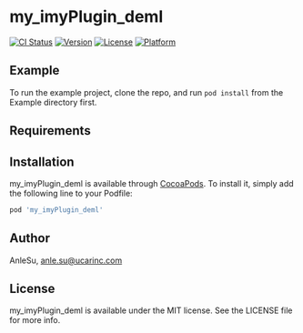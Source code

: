 # my_imyPlugin_deml

[![CI Status](https://img.shields.io/travis/AnleSu/my_imyPlugin_deml.svg?style=flat)](https://travis-ci.org/AnleSu/my_imyPlugin_deml)
[![Version](https://img.shields.io/cocoapods/v/my_imyPlugin_deml.svg?style=flat)](https://cocoapods.org/pods/my_imyPlugin_deml)
[![License](https://img.shields.io/cocoapods/l/my_imyPlugin_deml.svg?style=flat)](https://cocoapods.org/pods/my_imyPlugin_deml)
[![Platform](https://img.shields.io/cocoapods/p/my_imyPlugin_deml.svg?style=flat)](https://cocoapods.org/pods/my_imyPlugin_deml)

## Example

To run the example project, clone the repo, and run `pod install` from the Example directory first.

## Requirements

## Installation

my_imyPlugin_deml is available through [CocoaPods](https://cocoapods.org). To install
it, simply add the following line to your Podfile:

```ruby
pod 'my_imyPlugin_deml'
```

## Author

AnleSu, anle.su@ucarinc.com

## License

my_imyPlugin_deml is available under the MIT license. See the LICENSE file for more info.
